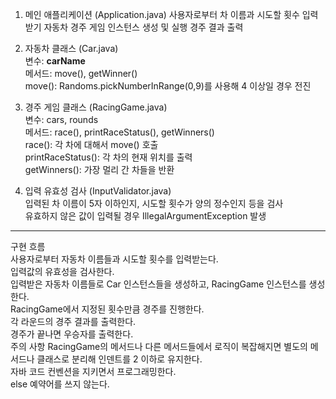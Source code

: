1. 메인 애플리케이션 (Application.java)
   사용자로부터 차 이름과 시도할 횟수 입력 받기
   자동차 경주 게임 인스턴스 생성 및 실행
   경주 결과 출력
2. 자동차 클래스 (Car.java) <br>
   변수: **carName** <br>
   메서드: move(), getWinner() <br>
   move(): Randoms.pickNumberInRange(0,9)를 사용해 4 이상일 경우 전진

3. 경주 게임 클래스 (RacingGame.java) <br>
   변수: cars, rounds <br>
   메서드: race(), printRaceStatus(), getWinners() <br>
   race(): 각 차에 대해서 move() 호출 <br>
   printRaceStatus(): 각 차의 현재 위치를 출력 <br>
   getWinners(): 가장 멀리 간 차들을 반환 <br>
4. 입력 유효성 검사 (InputValidator.java) <br>
   입력된 차 이름이 5자 이하인지, 시도할 횟수가 양의 정수인지 등을 검사<br>
   유효하지 않은 값이 입력될 경우 IllegalArgumentException 발생 <br>

---
구현 흐름 <br>
사용자로부터 자동차 이름들과 시도할 횟수를 입력받는다.<br>
입력값의 유효성을 검사한다. <br>
입력받은 자동차 이름들로 Car 인스턴스들을 생성하고, RacingGame 인스턴스를 생성한다. <br>
RacingGame에서 지정된 횟수만큼 경주를 진행한다. <br>
각 라운드의 경주 결과를 출력한다. <br>
경주가 끝나면 우승자를 출력한다. <br>
주의 사항
RacingGame의 메서드나 다른 메서드들에서 로직이 복잡해지면 별도의 메서드나 클래스로 분리해 인덴트를 2 이하로 유지한다. <br>
자바 코드 컨벤션을 지키면서 프로그래밍한다.<br>
else 예약어를 쓰지 않는다.<br>